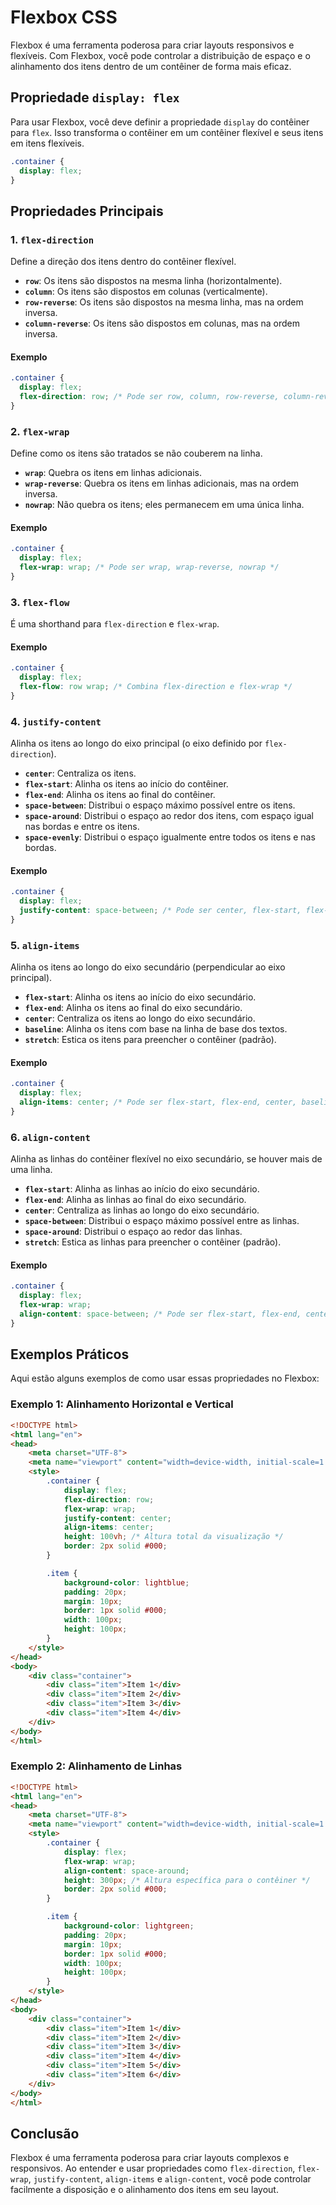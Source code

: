 # Flexbox CSS

Flexbox é uma ferramenta poderosa para criar layouts responsivos e flexíveis. Com Flexbox, você pode controlar a distribuição de espaço e o alinhamento dos itens dentro de um contêiner de forma mais eficaz.

## Propriedade `display: flex`

Para usar Flexbox, você deve definir a propriedade `display` do contêiner para `flex`. Isso transforma o contêiner em um contêiner flexível e seus itens em itens flexíveis.

```css
.container {
  display: flex;
}
```

## Propriedades Principais

### 1. `flex-direction`

Define a direção dos itens dentro do contêiner flexível.

- **`row`**: Os itens são dispostos na mesma linha (horizontalmente).
- **`column`**: Os itens são dispostos em colunas (verticalmente).
- **`row-reverse`**: Os itens são dispostos na mesma linha, mas na ordem inversa.
- **`column-reverse`**: Os itens são dispostos em colunas, mas na ordem inversa.

#### Exemplo

```css
.container {
  display: flex;
  flex-direction: row; /* Pode ser row, column, row-reverse, column-reverse */
}
```

### 2. `flex-wrap`

Define como os itens são tratados se não couberem na linha.

- **`wrap`**: Quebra os itens em linhas adicionais.
- **`wrap-reverse`**: Quebra os itens em linhas adicionais, mas na ordem inversa.
- **`nowrap`**: Não quebra os itens; eles permanecem em uma única linha.

#### Exemplo

```css
.container {
  display: flex;
  flex-wrap: wrap; /* Pode ser wrap, wrap-reverse, nowrap */
}
```

### 3. `flex-flow`

É uma shorthand para `flex-direction` e `flex-wrap`. 

#### Exemplo

```css
.container {
  display: flex;
  flex-flow: row wrap; /* Combina flex-direction e flex-wrap */
}
```

### 4. `justify-content`

Alinha os itens ao longo do eixo principal (o eixo definido por `flex-direction`).

- **`center`**: Centraliza os itens.
- **`flex-start`**: Alinha os itens ao início do contêiner.
- **`flex-end`**: Alinha os itens ao final do contêiner.
- **`space-between`**: Distribui o espaço máximo possível entre os itens.
- **`space-around`**: Distribui o espaço ao redor dos itens, com espaço igual nas bordas e entre os itens.
- **`space-evenly`**: Distribui o espaço igualmente entre todos os itens e nas bordas.

#### Exemplo

```css
.container {
  display: flex;
  justify-content: space-between; /* Pode ser center, flex-start, flex-end, space-between, space-around, space-evenly */
}
```

### 5. `align-items`

Alinha os itens ao longo do eixo secundário (perpendicular ao eixo principal).

- **`flex-start`**: Alinha os itens ao início do eixo secundário.
- **`flex-end`**: Alinha os itens ao final do eixo secundário.
- **`center`**: Centraliza os itens ao longo do eixo secundário.
- **`baseline`**: Alinha os itens com base na linha de base dos textos.
- **`stretch`**: Estica os itens para preencher o contêiner (padrão).

#### Exemplo

```css
.container {
  display: flex;
  align-items: center; /* Pode ser flex-start, flex-end, center, baseline, stretch */
}
```

### 6. `align-content`

Alinha as linhas do contêiner flexível no eixo secundário, se houver mais de uma linha.

- **`flex-start`**: Alinha as linhas ao início do eixo secundário.
- **`flex-end`**: Alinha as linhas ao final do eixo secundário.
- **`center`**: Centraliza as linhas ao longo do eixo secundário.
- **`space-between`**: Distribui o espaço máximo possível entre as linhas.
- **`space-around`**: Distribui o espaço ao redor das linhas.
- **`stretch`**: Estica as linhas para preencher o contêiner (padrão).

#### Exemplo

```css
.container {
  display: flex;
  flex-wrap: wrap;
  align-content: space-between; /* Pode ser flex-start, flex-end, center, space-between, space-around, stretch */
}
```

## Exemplos Práticos

Aqui estão alguns exemplos de como usar essas propriedades no Flexbox:

### Exemplo 1: Alinhamento Horizontal e Vertical

```html
<!DOCTYPE html>
<html lang="en">
<head>
    <meta charset="UTF-8">
    <meta name="viewport" content="width=device-width, initial-scale=1.0">
    <style>
        .container {
            display: flex;
            flex-direction: row;
            flex-wrap: wrap;
            justify-content: center;
            align-items: center;
            height: 100vh; /* Altura total da visualização */
            border: 2px solid #000;
        }

        .item {
            background-color: lightblue;
            padding: 20px;
            margin: 10px;
            border: 1px solid #000;
            width: 100px;
            height: 100px;
        }
    </style>
</head>
<body>
    <div class="container">
        <div class="item">Item 1</div>
        <div class="item">Item 2</div>
        <div class="item">Item 3</div>
        <div class="item">Item 4</div>
    </div>
</body>
</html>
```

### Exemplo 2: Alinhamento de Linhas

```html
<!DOCTYPE html>
<html lang="en">
<head>
    <meta charset="UTF-8">
    <meta name="viewport" content="width=device-width, initial-scale=1.0">
    <style>
        .container {
            display: flex;
            flex-wrap: wrap;
            align-content: space-around;
            height: 300px; /* Altura específica para o contêiner */
            border: 2px solid #000;
        }

        .item {
            background-color: lightgreen;
            padding: 20px;
            margin: 10px;
            border: 1px solid #000;
            width: 100px;
            height: 100px;
        }
    </style>
</head>
<body>
    <div class="container">
        <div class="item">Item 1</div>
        <div class="item">Item 2</div>
        <div class="item">Item 3</div>
        <div class="item">Item 4</div>
        <div class="item">Item 5</div>
        <div class="item">Item 6</div>
    </div>
</body>
</html>
```

## Conclusão

Flexbox é uma ferramenta poderosa para criar layouts complexos e responsivos. Ao entender e usar propriedades como `flex-direction`, `flex-wrap`, `justify-content`, `align-items` e `align-content`, você pode controlar facilmente a disposição e o alinhamento dos itens em seu layout.